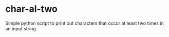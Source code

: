 # char-al-two
Simple python script to print out characters that occur at least two times in an input string.
